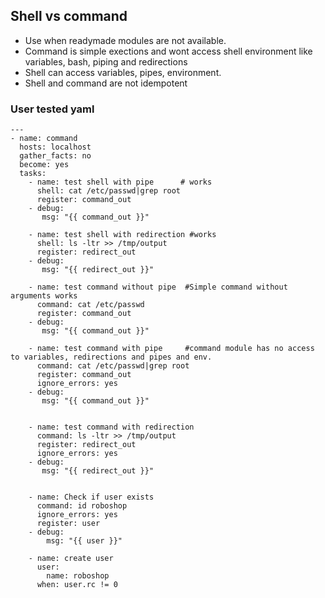 ## Shell vs command

- Use when readymade modules are not available.
- Command is simple exections and wont access shell environment like variables, bash, piping and redirections 
- Shell can access variables, pipes, environment.
- Shell and command are not idempotent

### User tested yaml
```
---
- name: command
  hosts: localhost
  gather_facts: no
  become: yes
  tasks:
    - name: test shell with pipe      # works
      shell: cat /etc/passwd|grep root
      register: command_out
    - debug:
       msg: "{{ command_out }}"

    - name: test shell with redirection #works
      shell: ls -ltr >> /tmp/output
      register: redirect_out
    - debug:
       msg: "{{ redirect_out }}"

    - name: test command without pipe  #Simple command without arguments works
      command: cat /etc/passwd
      register: command_out
    - debug:
       msg: "{{ command_out }}"

    - name: test command with pipe     #command module has no access to variables, redirections and pipes and env.
      command: cat /etc/passwd|grep root
      register: command_out
      ignore_errors: yes
    - debug:
       msg: "{{ command_out }}"


    - name: test command with redirection
      command: ls -ltr >> /tmp/output
      register: redirect_out
      ignore_errors: yes
    - debug:
       msg: "{{ redirect_out }}"


    - name: Check if user exists
      command: id roboshop
      ignore_errors: yes
      register: user
    - debug:
        msg: "{{ user }}"

    - name: create user
      user:
        name: roboshop
      when: user.rc != 0
```

